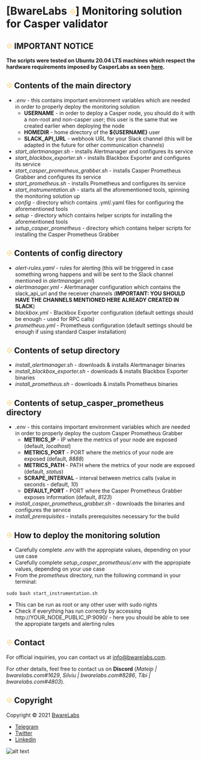 # [BwareLabs ![alt text](https://github.com/bwarelabs/casper-launch/blob/main/docs/BWARE-icon.png)] Monitoring solution for Casper validator

## ![alt text](https://github.com/bwarelabs/casper-launch/blob/main/docs/BWARE-icon.png) IMPORTANT NOTICE
**The scripts were tested on Ubuntu 20.04 LTS machines which respect the hardware requirements imposed by CasperLabs as seen [here](https://docs.casperlabs.io/en/latest/node-operator/hardware.html).**

## ![alt text](https://github.com/bwarelabs/casper-launch/blob/main/docs/BWARE-icon.png) Contents of the main directory
- _.env_ - this contains important environment variables which are needed in order to properly deploy the monitoring solution
  - **USERNAME** - in order to deploy a Casper node, you should do it with a non-root and non-casper user; this user is the same that we created earlier when deploying the node
  - **HOMEDIR** - home directory of the **${USERNAME}** user
  - **SLACK_API_URL** - webhook URL for your Slack channel (this will be adapted in the future for other communication channels)
- _start_alertmanager.sh_ - installs Alertmanager and configures its service
- _start_blackbox_exporter.sh_ - installs Blackbox Exporter and configures its service
- _start_casper_prometheus_grabber.sh_ - installs Casper Prometheus Grabber and configures its service
- _start_prometheus.sh_ - installs Prometheus and configures its service
- _start_instrumentation.sh_ - starts all the aforementioned tools, spinning the monitoring solution up
- _config_ - directory which contains .yml/.yaml files for configuring the aforementioned tools
- _setup_ - directory which contains helper scripts for installing the aforementioned tools
- _setup_casper_prometheus_ - directory which contains helper scripts for installing the Casper Prometheus Grabber

## ![alt text](https://github.com/bwarelabs/casper-launch/blob/main/docs/BWARE-icon.png) Contents of config directory
- _alert-rules.yaml_ - rules for alerting (this will be triggered in case something wrong happens and will be sent to the Slack channel mentioned in _alertmanager.yml_)
- _alertmanager.yml_ - Alertmanager configuration which contains the slack_api_url and the receiver channels (**IMPORTANT: YOU SHOULD HAVE THE CHANNELS MENTIONED HERE ALREADY CREATED IN SLACK**)
- _blackbox.yml_ - Blackbox Exporter configuration (default settings should be enough - used for RPC calls)
- _prometheus.yml_ - Prometheus configuration (default settings should be enough if using standard Casper installation)

## ![alt text](https://github.com/bwarelabs/casper-launch/blob/main/docs/BWARE-icon.png) Contents of setup directory
- _install_alertmanager.sh_ - downloads & installs Alertmanager binaries
- _install_blackbox_exporter.sh_ - downloads & installs Blackbox Exporter binaries
- _install_prometheus.sh_ - downloads & installs Prometheus binaries
 
## ![alt text](https://github.com/bwarelabs/casper-launch/blob/main/docs/BWARE-icon.png) Contents of setup_casper_prometheus directory
- _.env_ - this contains important environment variables which are needed in order to properly deploy the custom Casper Prometheus Grabber
  - **METRICS_IP** - IP where the metrics of your node are exposed (default, _localhost_)
  - **METRICS_PORT** - PORT where the metrics of your node are exposed (default, _8888_)
  - **METRICS_PATH** - PATH where the metrics of your node are exposed (default, _status_)
  - **SCRAPE_INTERVAL** - interval between metrics calls (value in seconds - default, _10_)
  - **DEFAULT_PORT** - PORT where the Casper Prometheus Grabber exposes information (default, _8123_)
- _install_casper_prometheus_grabber.sh_ - downloads the binaries and configures the service
- _install_prerequisites_ - installs prerequisites necessary for the build

## ![alt text](https://github.com/bwarelabs/casper-launch/blob/main/docs/BWARE-icon.png) How to deploy the monitoring solution
- Carefully complete _.env_ with the appropiate values, depending on your use case
- Carefully complete _setup_casper_prometheus/.env_ with the appropiate values, depending on your use case
- From the _prometheus_ directory, run the following command in your terminal:
```
sudo bash start_instrumentation.sh
```
- This can be run as root or any other user with sudo rights
- Check if everything has run correctly by accessing http://YOUR_NODE_PUBLIC_IP:9090/ - here you should be able to see the appropiate targets and alerting rules

## ![alt text](https://github.com/bwarelabs/casper-launch/blob/main/docs/BWARE-icon.png) Contact

For official inquiries, you can contact us at <info@bwarelabs.com>.

For other details, feel free to contact us on **Discord** (_Mateip | bwarelabs.com#1629_, _Silviu | bwarelabs.com#8286_, _Tibi | bwarelabs.com#4803_).

## ![alt text](https://github.com/bwarelabs/casper-launch/blob/main/docs/BWARE-icon.png) Copyright

Copyright © 2021 [BwareLabs](https://bwarelabs.com/)
- [Telegram](https://t.me/BwareLabsAnnouncements)
- [Twitter](https://twitter.com/BwareLabs)
- [Linkedin](https://www.linkedin.com/company/bwarelabs)

![alt text](https://github.com/bwarelabs/indexer-deployment/blob/main/docs/BWARE_yellow_gradient.png)
